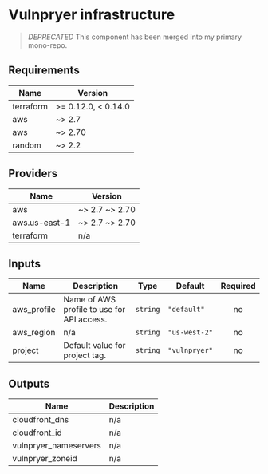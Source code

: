 # Vulnpryer infrastructure

> *DEPRECATED* This component has been merged into my primary mono-repo.

<!-- BEGINNING OF PRE-COMMIT-TERRAFORM DOCS HOOK -->
## Requirements

| Name | Version |
|------|---------|
| terraform | >= 0.12.0, < 0.14.0 |
| aws | ~> 2.7 |
| aws | ~> 2.70 |
| random | ~> 2.2 |

## Providers

| Name | Version |
|------|---------|
| aws | ~> 2.7 ~> 2.70 |
| aws.us-east-1 | ~> 2.7 ~> 2.70 |
| terraform | n/a |

## Inputs

| Name | Description | Type | Default | Required |
|------|-------------|------|---------|:--------:|
| aws\_profile | Name of AWS profile to use for API access. | `string` | `"default"` | no |
| aws\_region | n/a | `string` | `"us-west-2"` | no |
| project | Default value for project tag. | `string` | `"vulnpryer"` | no |

## Outputs

| Name | Description |
|------|-------------|
| cloudfront\_dns | n/a |
| cloudfront\_id | n/a |
| vulnpryer\_nameservers | n/a |
| vulnpryer\_zoneid | n/a |

<!-- END OF PRE-COMMIT-TERRAFORM DOCS HOOK -->
